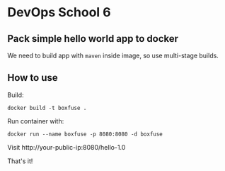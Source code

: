 # DevOps School 6

## Pack simple hello world app to docker

We need to build app with `maven` inside image, so use multi-stage builds.

## How to use

Build:

    docker build -t boxfuse .

Run container with:

    docker run --name boxfuse -p 8080:8080 -d boxfuse

Visit http://your-public-ip:8080/hello-1.0

That's it!
